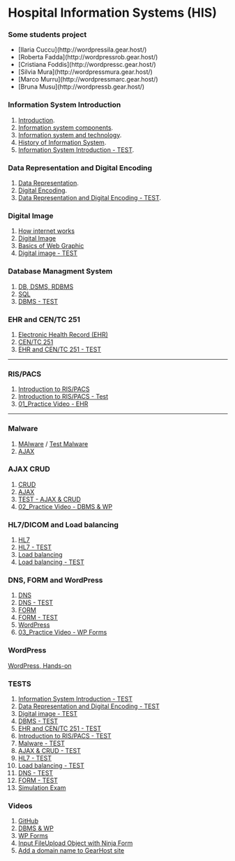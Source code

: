 # Hospital Information Systems (HIS)

### Some students project

<!--1. [Annarosa Baldussi](http://wordpressanne.gear.host/)
2. [Fabio Carucci](http://wpfab.gear.host/)-->
<ul>
  <li>[Ilaria Cuccu](http://wordpressila.gear.host/)</li>
  <li>[Roberta Fadda](http://wordpressrob.gear.host/)</li>
  <li>[Cristiana Foddis](http://wordpressc.gear.host/)</li>
  <li>[Silvia Mura](http://wordpressmura.gear.host/)</li>
  <li>[Marco Murru](http://wordpressmarc.gear.host/)</li>
  <li>[Bruna Musu](http://wordpressb.gear.host/)</li>
</ul>


### Information System Introduction

1. [Introduction](https://docs.google.com/presentation/d/1AmQ96mIIBupl_A-R0zcRWZ919oyGVNLU99SOkDalmVU/edit?usp=sharing).
2. [Information system components](https://docs.google.com/presentation/d/1J7kIe1wUekqzJfPW_LfuwKpMdlm91wfaSYi7ai_oM-Q/edit?usp=sharing).
3. [Information system and technology](https://docs.google.com/presentation/d/1DgxCtUR6n6ovOsWrQdEpb53Yh1Ux1zOUBsGR8HBrOMk/edit?usp=sharing).
4. [History of Information System](https://docs.google.com/presentation/d/1Ajg89e86b-UEnUKgRlBaA-uDf1oKeDnUrMpdIf1SG3w/edit?usp=sharing).
5. [Information System Introduction - TEST](https://goo.gl/forms/NmwBBuRsmf7MpxfW2).

### Data Representation and Digital Encoding

1. [Data Representation](https://docs.google.com/presentation/d/1cqXaQl3dQHHmH1SugicevSWkix1ZIIzs49S_FQWwFKw/edit?usp=sharing).
2. [Digital Encoding](https://docs.google.com/presentation/d/1ki378b5UzbK5TEwSFQotJftzV7IWr3GSDBjtxanNDMI/edit?usp=sharing).
3. [Data Representation and Digital Encoding - TEST](http://svel.to/nbe).

### Digital Image

1. [How internet works](https://docs.google.com/presentation/d/1AkUdTWKUyX8EmoLIYVFFS4eQbvoDCzNs2x2OtCr6BrU/edit?usp=sharing)
2. [Digital Image](https://docs.google.com/presentation/d/1fNLRy1LrPHHMLv3qCsYkvnEYbeIkhOipiFbsf3TwZjw/edit#slide=id.g1d55465802_0_35)
3. [Basics of Web Graphic](https://docs.google.com/presentation/d/1Hhpqyqpw3GINCoPtpeRXJvcnEHlk4eJ3yf-pMzR2DKk/edit?usp=sharing)
4. [Digital image - TEST](http://svel.to/ndz)


### Database Managment System

1. [DB, DSMS, RDBMS](https://docs.google.com/presentation/d/1w0DGNXwoIqQ63olsKIU_ok1qF1fa7okArFK-7AFGCsQ/edit?usp=sharing)
2. [SQL](https://docs.google.com/presentation/d/1OuXDD_fAprMVag0G557oNKLOMff7TTVF_ENuiqDpm1c/edit?usp=sharing) 
3. [DBMS - TEST](http://svel.to/ndh)

### EHR and CEN/TC 251

1. [Electronic Health Record (EHR)](https://docs.google.com/presentation/d/1WB31CHQ0BD4BYZiSBFbg5PpEEvWoGFabhDg01Ok0sO4/edit?usp=sharing)
2. [CEN/TC 251](https://docs.google.com/presentation/d/10QF4OPYsFoJv1T2E-JyyBi1JRJJvBs4hp3WJPUryTog/edit?usp=sharing) 
3. [EHR and CEN/TC 251 - TEST](http://svel.to/nec)

---

### RIS/PACS

1. [Introduction to RIS/PACS](https://docs.google.com/presentation/d/1fjrC1ce9ZoYgW9gvxBxOBkWRdfdPdEzqxsxhtPmoG-I/edit?usp=sharing)
2. [Introduction to RIS/PACS - Test](http://svel.to/nf8)
3. [01_Practice Video - EHR ](https://youtu.be/_k_SbHSu9BQ)

---

### Malware

1. [MAlware](https://docs.google.com/presentation/d/1INituoBAeOTqraXvQPCPSXxX4xGFc28DCTxjCrXk6ok/edit?usp=sharing) / [Test Malware](http://svel.to/nfq)
3. [AJAX](http://svel.to/nfr)

### AJAX CRUD
1. [CRUD](https://docs.google.com/presentation/d/1v2s5C8IoiJ9H3eXCSorNqySpIS7nXsDrDe-6PUJP3IU/edit?usp=sharing)
2. [AJAX](https://docs.google.com/presentation/d/1omO5RyRFNhro4dQ1tiqCn1fWrGJ0WH6Bye1JuI2_rdE/edit?usp=sharing) 
3. [TEST - AJAX & CRUD](http://svel.to/nkj)
4. [02_Practice Video - DBMS & WP](https://www.youtube.com/playlist?list=PLbejvFLz_IAAGlt6KScQCPPoNuaLJbkgd)


### HL7/DICOM and Load balancing
1. [HL7](http://svel.to/njw)
2. [HL7 - TEST](https://docs.google.com/forms/d/e/1FAIpQLSeFjQRfyrJdnwS5vbn5_kXIq86Kx02yrReXIrUV7j6rLeTlmQ/viewform)
3. [Load balancing](https://docs.google.com/presentation/d/1OpKtiIT-c6nyOiczn8viuN9ufUZ_spTwln3ejeSwZls/edit?usp=sharing)
4. [Load balancing - TEST](http://svel.to/njj)


### DNS, FORM and WordPress
1. [DNS](http://svel.to/nkb)
2. [DNS - TEST](http://svel.to/nkh)
3. [FORM](http://svel.to/nlw)
4. [FORM - TEST]( http://svel.to/nkf)
5. [WordPress](http://svel.to/nl9)
6. [03_Practice Video - WP Forms](http://svel.to/nlb)

### WordPress
[WordPress, Hands-on](http://svel.to/nmm)

### TESTS
1. [Information System Introduction - TEST](https://goo.gl/forms/NmwBBuRsmf7MpxfW2)
2. [Data Representation and Digital Encoding - TEST](http://svel.to/nbe)
3. [Digital image - TEST](http://svel.to/ndz)
4. [DBMS - TEST](http://svel.to/ndh)
5. [EHR and CEN/TC 251 - TEST](http://svel.to/nec)
6. [Introduction to RIS/PACS - TEST](http://svel.to/nf8)
7. [Malware - TEST](http://svel.to/nfq)
8. [AJAX & CRUD - TEST](http://svel.to/nkj)
9. [HL7 - TEST](https://docs.google.com/forms/d/e/1FAIpQLSeFjQRfyrJdnwS5vbn5_kXIq86Kx02yrReXIrUV7j6rLeTlmQ/viewform)
10. [Load balancing - TEST](http://svel.to/njj)
11. [DNS - TEST](http://svel.to/nkh)
12. [FORM - TEST]( http://svel.to/nkf)
13. [Simulation Exam](http://svel.to/nml)

### Videos
1. [GitHub](https://youtu.be/_k_SbHSu9BQ)
2. [DBMS & WP](https://www.youtube.com/playlist?list=PLbejvFLz_IAAGlt6KScQCPPoNuaLJbkgd)
3. [WP Forms](http://svel.to/nlb)
4. [Input FileUpload Object with Ninja Form](https://www.youtube.com/playlist?list=PLbejvFLz_IADcQvvxF-M-A-X0QkWXjTdt)
5. [Add a domain name to GearHost site](https://youtu.be/r8mRL5S2uRc)



